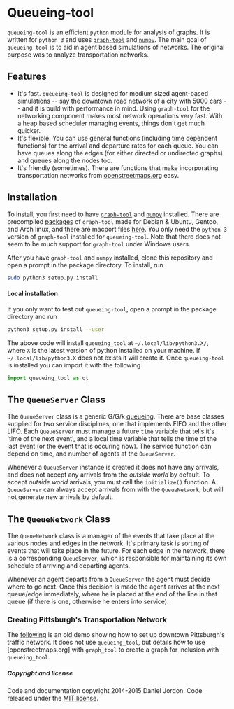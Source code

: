 Queueing-tool
=============

`queueing-tool` is an efficient `python` module for analysis of graphs. It is written for `python 3` and uses [`graph-tool`](http://graph-tool.skewed.de/) and [`numpy`](http://www.numpy.org/). The main goal of `queueing-tool` is to aid in agent based simulations of networks. The original purpose was to analyze transportation networks.

## Features

  - It's fast. `queueing-tool` is designed for medium sized agent-based simulations -- say the downtown road network of a city with 5000 cars -- and it is build with performance in mind. Using `graph-tool` for the networking component makes most network operations very fast. With a heap based scheduler managing events, things don't get much quicker.
  - It's flexible. You can use general functions (including time dependent functions) for the arrival and departure rates for each queue. You can have queues along the edges (for either directed or undirected graphs) and queues along the nodes too.
  - It's friendly (sometimes). There are functions that make incorporating transportation networks from [openstreetmaps.org](www.openstreetmaps.org) easy.


## Installation

To install, you first need to have [`graph-tool`](http://graph-tool.skewed.de/) and [`numpy`](http://www.numpy.org/) installed. There are precompiled [packages](http://graph-tool.skewed.de/download#packages) of `graph-tool` made for Debian & Ubuntu, Gentoo, and Arch linux, and there are macport files [here](http://www.macports.org/ports.php?by=name&substr=graph-tool). You only need the `python 3` version of `graph-tool` installed for `queueing-tool`. Note that there does not seem to be much support for `graph-tool` under Windows users. 

After you have `graph-tool` and `numpy` installed, clone this repository and open a prompt in the package directory. To install, run


```bash
sudo python3 setup.py install
```

#### Local installation

If you only want to test out `queueing-tool`, open a prompt in the package directory and run

```bash
python3 setup.py install --user
```
The above code will install `queueing_tool` at `~/.local/lib/python3.X/`, where `X` is the latest version of python installed on your machine. If `~/.local/lib/python3.X` does not exists it will create it. Once `queueing-tool` is installed you can import it with the following

```python
import queueing_tool as qt
```

## The `QueueServer` Class

The `QueueServer` class is a generic G/G/k [queueing](http://en.wikipedia.org/wiki/Queueing_theory). There are base classes supplied for two service disciplines, one that implements FIFO and the other LIFO. Each `QueueServer` must manage a future `time` variable that tells it's 'time of the next event', and a local time variable that tells the time of the last event (or the event that is occuring now). The service function can depend on time, and number of agents at the `QueueServer`.

Whenever a `QueueServer` instance is created it does not have any arrivals, and does not accept any arrivals from the *outside world* by default. To accept *outside world* arrivals, you must call the `initialize()` function. A `QueueServer` can always accept arrivals from with the `QueueNetwork`, but will not generate new arrivals by default.

## The `QueueNetwork` Class

The `QueueNetwork` class is a manager of the events that take place at the various nodes and edges in the network. It's primary task is sorting of events that will take place in the future. For each edge in the network, there is a corresponding `QueueServer`, which is responsible for maintaining its own schedule of arriving and departing agents.

Whenever an agent departs from a `QueueServer` the agent must decide where to go next. Once this decision is made the agent arrives at the next queue/edge immediately, where he is placed at the end of the line in that queue (if there is one, otherwise he enters into service).

### Creating Pittsburgh's Transportation Network

The [following](http://nbviewer.ipython.org/gist/djordon/975bf898c1ed2f4c8198) is an old demo showing how to set up downtown Pittsburgh's traffic network. It does not use `queueing_tool`, but details how to use [openstreetmaps.org] with `graph_tool` to create a graph for inclusion with `queueing_tool`.


##### Copyright and license

Code and documentation copyright 2014-2015 Daniel Jordon. Code released under the [MIT license](https://github.com/djordon/queueing-tool/blob/master/LICENSE).

